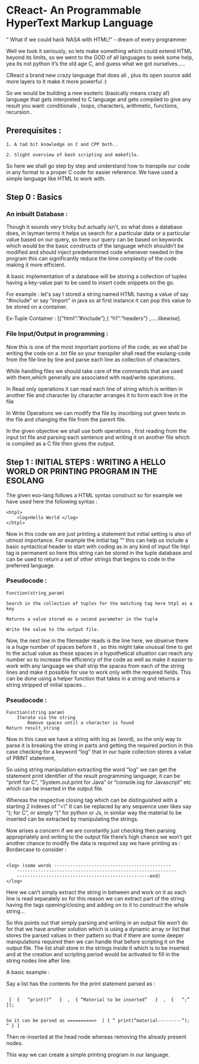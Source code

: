 # CReact- An Programmable HyperText Markup Language


“ What if we could hack NASA with HTML!”  - dream of every programmer

Well we took it seriously, so lets make something which could extend HTML beyond its limits, so we went to the GOD of all languages to seek some help, yea its not python it’s the old age C, and guess what we got ourselves…..

CReact a brand new crazy language that does all , plus its open source add more layers to it make it more powerful :)

So we would be building a new esoteric (basically means crazy af) language that gets interpreted to C language and gets compiled to give any result you want: conditionals , loops, characters, arithmetic, functions, recursion..

## Prerequisites :

    1. A tad bit knowledge on C and CPP both..

    2. Slight overview of bash scripting and makefile.


So here we shall go step by step and understand how to transpile our code in any format to a proper C code for easier reference. We have used a simple language like HTML to work with.

## Step 0 : Basics 

### An inbuilt Database :

Though it sounds very tricky but actually isn't, so what does a database does, in layman terms it helps us search for a particular data or a particular value based on our query, so here our query can be based on keywords which would be the basic constructs of the language which shouldn’t be modified and should inject predetermined code whenever needed in the program this can significantly reduce the time complexity of the code making it more efficient.

A basic implementation of a database will be storing a collection of tuples having a key-value pair to be used to insert code snippets on the go.

For example : let's say I stored a string named HTML having a value of say “#include” or say “import” in java so at first instance it can pop this value to be stored on a container.

Ex-Tuple Container : [{“html”:”#include”},{ “h1”:”headers”} ,.....likewise].


### File Input/Output in programming : 

Now this is one of the most important portions of the code, as we shall be writing the code on a .txt file so your transpiler shall read the esolang-code from the file line by line and parse each line as collection of characters.

While handling files we should take care of the commands that are used with them,which generally are associated with read/write operations..

In Read only operations it can read each line of string which is written in another file and character by character arranges it to form each line in the file

In Write Operations we can modify the file by inscribing out given texts in the file and changing the file from the parent file.

In the given objective we shall use both operations , first reading from the input txt file and parsing each sentence and writing it on another file which is compiled as a C file then gives the output.

## Step 1 : INITIAL STEPS : WRITING A HELLO WORLD OR PRINTING PROGRAM IN  THE ESOLANG


The given eso-lang follows a HTML syntax construct so for example we have used here the following syntax : 

```
<htpl>
    <log>Hello World </log>
</htpl>

```
Now in this code we are just printing a statement but initial setting is also of utmost importance.
For example the initial tag “<htpl>” this can help us include a basic syntactical header to start with coding as in any kind of input file htpl tag is permanent so here this string can be stored in the tuple database and can be used to return a set of other strings that begins to code in the preferred language.


### Pseudocode : 

    Function(string_param)

    Search in the collection of tuples for the matching tag here htpl as a key

    Returns a value stored as a second parameter in the tuple

    Write the value to the output file.


Now, the next line in the filereader reads is the <log> line here, we observe there is a huge number of spaces before it , so this might take unusual time to get to the actual value as these spaces in a hypothetical situation can reach any number so to increase the efficiency of the code as well as make it easier to work with any language we shall strip the spaces from each of the string lines and make it possible for use to work only with the required fields.
This can be done using a helper function that takes in a string and returns a string stripped of initial spaces…

### Pseudocode :

	Function(string param)
		Iterate via the string 
			Remove spaces until a character is found
	Return result_string

Now in this case we have a string with log as <log>(word)</log>, so the only way to parse it is breaking the string in parts and getting the required portion in this case checking for a keyword “log” that in our tuple collection stores a value of PRINT statement,

So using string manipulation extracting the word “log” we can get the statement print identifier of the result programming language; it can be “printf for C”, “System.out.print for Java” or “console.log for Javascript” etc which can be inserted in  the output file.

Whereas the respective closing tag which can be distinguished with a starting 2 indexes of “<\”
It can be replaced by any sequence user likes say “); for C”, or simply “)” for python or Js, in similar way the material to be inserted can be extracted by manipulating the strings.

Now arises a concern if we are constantly just checking then parsing appropriately and writing to the output file there’s high chance we won’t get another chance to modify the data is required say we have printing as :
Bordercase to consider : 
```

<log> (some words --------------------------------------------
	------------------------------------------------------------
	--------------------------------------------------end)
</log>

```

Here we can’t simply extract the string in between and work on it as each line is read separately so for this reason we can extract part of the string having the tags opening/closing and adding on to it to construct the whole string…

So this points out that simply parsing and writing in an output file won’t do for that we have another solution which is using a dynamic array or list that stores the parsed values in their pattern so that if there are some deeper manipulations required then we can handle that before scripting it on the output file.
The list shall store in the strings inside it which is to be inserted and at the creation and scripting period would be activated to fill in the string nodes line after line.

A basic example : 

Say a list has the contents for the print statement parsed as :
```

 [	{ 	“print()“	}  ,  {	“Material to be inserted”	}  ,  {	  “;”	 }];


So it can be parsed as ==========>  [ { “ print(“material---------”); “ } ] 
```
	
Then re-inserted at the head node whereas removing the already present nodes.

This way we can create a simple printing program in our language.
 
